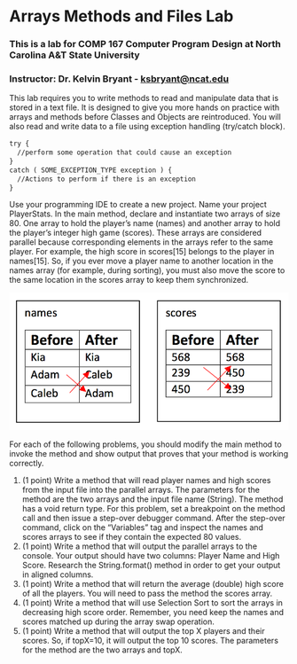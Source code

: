 # Arrays Methods and Files Lab

### This is a lab for COMP 167 Computer Program Design at North Carolina A&T State University

### Instructor: Dr. Kelvin Bryant - ksbryant@ncat.edu

This lab requires you to write methods to read and manipulate data that is stored in a text file. It is designed to give you more hands on practice with arrays and methods before Classes and Objects are reintroduced. You will also read and write data to a file using exception handling (try/catch block).

```
try {
  //perform some operation that could cause an exception
}
catch ( SOME_EXCEPTION_TYPE exception ) {
  //Actions to perform if there is an exception
}
```

Use your programming IDE to create a new project. Name your project PlayerStats. In the main method, declare and instantiate two arrays of size 80. One array to hold the player’s name (names) and another array to hold the player’s integer high game (scores). These arrays are considered parallel because corresponding elements in the arrays refer to the same player. For example, the high score in scores[15] belongs to the player in names[15]. So, if you ever move a player name to another location in the names array (for example, during sorting), you must also move the score to the same location in the scores array to keep them synchronized.

![Figure01](https://github.com/NCATCS/images/blob/master/Figure01.png)

For each of the following problems, you should modify the main method to invoke the method and show output that proves that your method is working correctly.

1. (1 point) Write a method that will read player names and high scores from the input file into the parallel arrays. The parameters for the method are the two arrays and the input file name (String). The method has a void return type. For this problem, set a breakpoint on the method call and then issue a step-over debugger command. After the step-over command, click on the “Variables” tag and inspect the names and scores arrays to see if they contain the expected 80 values.
2. (1 point) Write a method that will output the parallel arrays to the console. Your output should have two columns: Player Name and High Score. Research the String.format() method in order to get your output in aligned columns.
3. (1 point) Write a method that will return the average (double) high score of all the players. You will need to pass the method the scores array.
4. (1 point) Write a method that will use Selection Sort to sort the arrays in decreasing high score order. Remember, you need keep the names and scores matched up during the array swap operation.
5. (1 point) Write a method that will output the top X players and their scores. So, if topX=10, it will output
the top 10 scores. The parameters for the method are the two arrays and topX.

